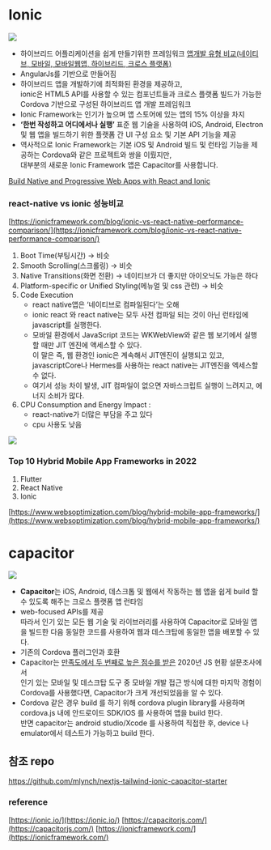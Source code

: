 # Ionic
<img src='https://user-images.githubusercontent.com/80729831/169634424-8a6ecc82-a2d8-44d1-bc86-6ccaebea83a9.png'/>

- 하이브리드 어플리케이션을 쉽게 만들기위한 프레임워크
[앱개발 유형 비교(네이티브, 모바일, 모바일웹앱, 하이브리드, 크로스 플랫폼) ](https://www.notion.so/57a5a2e2921f4b4e823039924228b87b)
- AngularJs를 기반으로 만들어짐
- 하이브리드 앱을 개발하기에 최적화된 환경을 제공하고, <br />ionic은 HTML5 API를 사용할 수 있는 컴포넌트들과 크로스 플랫폼 빌드가 가능한 Cordova 기반으로 구성된 하이브리드 앱 개발 프레임워크
- Ionic Framework는 인기가 높으며 앱 스토어에 있는 앱의 15% 이상을 차지
- **‘한번 작성하고 어디에서나 실행’**
표준 웹 기술을 사용하여 iOS, Android, Electron 및 웹 앱을 빌드하기 위한 플랫폼 간 UI 구성 요소 및 기본 API 기능을 제공
- 역사적으로 Ionic Framework는 기본 iOS 및 Android 빌드 및 런타임 기능을 제공하는 Cordova와 같은 프로젝트와 쌍을 이뤘지만, <br />대부분의 새로운 Ionic Framework 앱은 Capacitor를 사용합니다.

[Build Native and Progressive Web Apps with React and Ionic](https://ionicframework.com/react#components)

### react-native vs ionic 성능비교

[https://ionicframework.com/blog/ionic-vs-react-native-performance-comparison/](https://ionicframework.com/blog/ionic-vs-react-native-performance-comparison/)

1. Boot Time(부팅시간) → 비슷
2. Smooth Scrolling(스크롤링) → 비슷
3. Native Transitions(화면 전환) → 네이티브가 더 좋지만 아이오닉도 가능은 하다
4. Platform-specific or Unified Styling(메뉴얼 및 css 관련) → 비슷
5. Code Execution
    - react native앱은 ‘네이티브로 컴파일된다’는 오해
    - ionic react 와 react native는 모두 사전 컴파일 되는 것이 아닌 런타임에 javascript를 실행한다.
    - 모바일 환경에서 JavaScript 코드는 WKWebView와 같은 웹 보기에서 실행할 때만 JIT 엔진에 액세스할 수 있다.
   <br />이 말은 즉, 웹 환경인 ionic은 계속해서 JIT엔진이 실행되고 있고,
    <br />javascriptCore나 Hermes를 사용하는 react native는 JIT엔진을 엑세스할 수 없다.
    - 여기서 성능 차이 발생, JIT 컴파일이 없으면 자바스크립트 실행이 느려지고, 에너지 소비가 많다.
6. CPU Consumption and Energy Impact :
    - react-native가 더많은 부담을 주고 있다
    - cpu 사용도 낮음

<img src='https://user-images.githubusercontent.com/80729831/169633944-ef2fff9a-f41a-41cf-af83-7eaeeccc00ac.png'/>

### Top 10 Hybrid Mobile App Frameworks in 2022

1. Flutter
2. React Native
3. Ionic

[https://www.websoptimization.com/blog/hybrid-mobile-app-frameworks/](https://www.websoptimization.com/blog/hybrid-mobile-app-frameworks/)

# capacitor

<img src='https://user-images.githubusercontent.com/80729831/169634456-f659788f-a9c2-4aab-a47c-cc69487ea3aa.png'/>


- **Capacitor**는 iOS, Android, 데스크톱 및 웹에서 작동하는 웹 앱을 쉽게 build 할 수 있도록 해주는 크로스 플랫폼 앱 런타임
- web-focused APIs를 제공
<br />따라서 인기 있는 모든 웹 기술 및 라이브러리를 사용하여 Capacitor로 모바일 앱을 빌드한 다음 동일한 코드를 사용하여 웹과 데스크탑에 동일한 앱을 배포할 수 있다.
- 기존의 Cordova 플러그인과 호환
- Capacitor는 [만족도에서 두 번째로 높은 점수를 받은](https://2021.stateofjs.com/en-US/libraries/mobile-desktop) 2020년 JS 현황 설문조사에서 <br />
인기 있는 모바일 및 데스크탑 도구 중 모바일 개발 접근 방식에 대한 마지막 경험이 Cordova를 사용했다면, Capacitor가 크게 개선되었음을 알 수 있다.
- Cordova 같은 경우 build 를 하기 위해 cordova plugin library를 사용하며 cordova.js 내에 안드로이드 SDK/IOS 를 사용하여 앱을 build 한다.
<br />반면 capacitor는 android studio/Xcode 를 사용하여 직접한 후, device 나 emulator에서 테스트가 가능하고 build 한다.


## 참조 repo

https://github.com/mlynch/nextjs-tailwind-ionic-capacitor-starter


### reference

[https://ionic.io/](https://ionic.io/)
[https://capacitorjs.com/](https://capacitorjs.com/)
[https://ionicframework.com/](https://ionicframework.com/)
